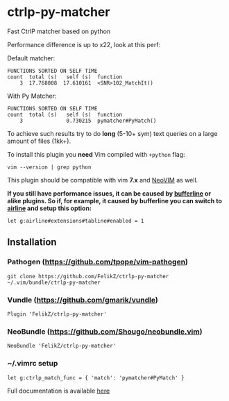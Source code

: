ctrlp-py-matcher
================

Fast CtrlP matcher based on python

Performance difference is up to x22, look at this perf:

Default matcher:
```
FUNCTIONS SORTED ON SELF TIME
count  total (s)   self (s)  function
    3  17.768008  17.610161  <SNR>102_MatchIt()
```

With Py Matcher:
```
FUNCTIONS SORTED ON SELF TIME
count  total (s)   self (s)  function
    3              0.730215  pymatcher#PyMatch()
```

To achieve such results try to do **long** (5-10+ sym) text queries on a large amount of files (1kk+).

To install this plugin you **need** Vim compiled with `+python` flag:
```
vim --version | grep python
```

This plugin should be compatible with vim **7.x** and [NeoVIM](http://neovim.io) as well.

**If you still have performance issues, it can be caused by [bufferline](https://github.com/bling/vim-bufferline) or alike plugins. So if, for example, it caused by bufferline you can switch to [airline](https://github.com/bling/vim-airline) and setup this option:**
```
let g:airline#extensions#tabline#enabled = 1
```

Installation
------------
### Pathogen (https://github.com/tpope/vim-pathogen)
```
git clone https://github.com/FelikZ/ctrlp-py-matcher ~/.vim/bundle/ctrlp-py-matcher
```

### Vundle (https://github.com/gmarik/vundle)
```
Plugin 'FelikZ/ctrlp-py-matcher'
```

### NeoBundle (https://github.com/Shougo/neobundle.vim)
```
NeoBundle 'FelikZ/ctrlp-py-matcher'
```

### ~/.vimrc setup

    let g:ctrlp_match_func = { 'match': 'pymatcher#PyMatch' }

Full documentation is available [here](https://github.com/FelikZ/ctrlp-py-matcher/blob/master/doc/pymatcher.txt)
